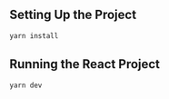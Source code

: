 ## Setting Up the Project

```sh
yarn install 
```

## Running the React Project

```sh
yarn dev
```
